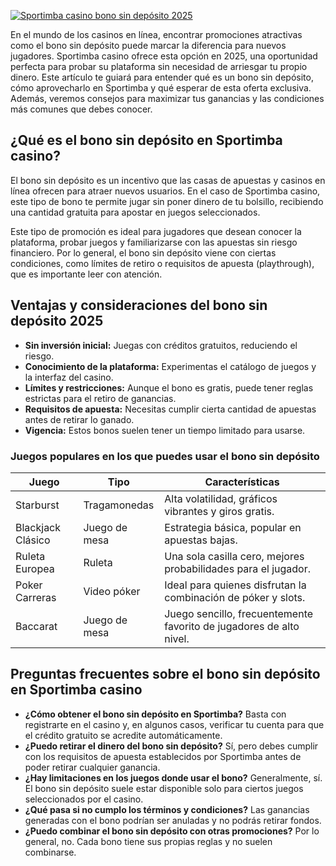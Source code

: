 [![Sportimba casino bono sin depósito 2025](https://123-caf.pages.dev/gitsignup.png)](https://vrmoo.ru/Bt82HjjY)

<p>En el mundo de los casinos en línea, encontrar promociones atractivas como el bono sin depósito puede marcar la diferencia para nuevos jugadores. Sportimba casino ofrece esta opción en 2025, una oportunidad perfecta para probar su plataforma sin necesidad de arriesgar tu propio dinero. Este artículo te guiará para entender qué es un bono sin depósito, cómo aprovecharlo en Sportimba y qué esperar de esta oferta exclusiva. Además, veremos consejos para maximizar tus ganancias y las condiciones más comunes que debes conocer.</p>  <h2>¿Qué es el bono sin depósito en Sportimba casino?</h2> <p>El bono sin depósito es un incentivo que las casas de apuestas y casinos en línea ofrecen para atraer nuevos usuarios. En el caso de Sportimba casino, este tipo de bono te permite jugar sin poner dinero de tu bolsillo, recibiendo una cantidad gratuita para apostar en juegos seleccionados.</p> <p>Este tipo de promoción es ideal para jugadores que desean conocer la plataforma, probar juegos y familiarizarse con las apuestas sin riesgo financiero. Por lo general, el bono sin depósito viene con ciertas condiciones, como límites de retiro o requisitos de apuesta (playthrough), que es importante leer con atención.</p>  <h2>Ventajas y consideraciones del bono sin depósito 2025</h2> <ul>   <li><strong>Sin inversión inicial:</strong> Juegas con créditos gratuitos, reduciendo el riesgo.</li>   <li><strong>Conocimiento de la plataforma:</strong> Experimentas el catálogo de juegos y la interfaz del casino.</li>   <li><strong>Límites y restricciones:</strong> Aunque el bono es gratis, puede tener reglas estrictas para el retiro de ganancias.</li>   <li><strong>Requisitos de apuesta:</strong> Necesitas cumplir cierta cantidad de apuestas antes de retirar lo ganado.</li>   <li><strong>Vigencia:</strong> Estos bonos suelen tener un tiempo limitado para usarse.</li> </ul>  <h3>Juegos populares en los que puedes usar el bono sin depósito</h3> <table>   <thead>     <tr>       <th>Juego</th>       <th>Tipo</th>       <th>Características</th>     </tr>   </thead>   <tbody>     <tr>       <td>Starburst</td>       <td>Tragamonedas</td>       <td>Alta volatilidad, gráficos vibrantes y giros gratis.</td>     </tr>     <tr>       <td>Blackjack Clásico</td>       <td>Juego de mesa</td>       <td>Estrategia básica, popular en apuestas bajas.</td>     </tr>     <tr>       <td>Ruleta Europea</td>       <td>Ruleta</td>       <td>Una sola casilla cero, mejores probabilidades para el jugador.</td>     </tr>     <tr>       <td>Poker Carreras</td>       <td>Video póker</td>       <td>Ideal para quienes disfrutan la combinación de póker y slots.</td>     </tr>     <tr>       <td>Baccarat</td>       <td>Juego de mesa</td>       <td>Juego sencillo, frecuentemente favorito de jugadores de alto nivel.</td>     </tr>   </tbody> </table>  <h2>Preguntas frecuentes sobre el bono sin depósito en Sportimba casino</h2> <ul>   <li><strong>¿Cómo obtener el bono sin depósito en Sportimba?</strong> Basta con registrarte en el casino y, en algunos casos, verificar tu cuenta para que el crédito gratuito se acredite automáticamente.</li>   <li><strong>¿Puedo retirar el dinero del bono sin depósito?</strong> Sí, pero debes cumplir con los requisitos de apuesta establecidos por Sportimba antes de poder retirar cualquier ganancia.</li>   <li><strong>¿Hay limitaciones en los juegos donde usar el bono?</strong> Generalmente, sí. El bono sin depósito suele estar disponible solo para ciertos juegos seleccionados por el casino.</li>   <li><strong>¿Qué pasa si no cumplo los términos y condiciones?</strong> Las ganancias generadas con el bono podrían ser anuladas y no podrás retirar fondos.</li>   <li><strong>¿Puedo combinar el bono sin depósito con otras promociones?</strong> Por lo general, no. Cada bono tiene sus propias reglas y no suelen combinarse.</li> </ul>